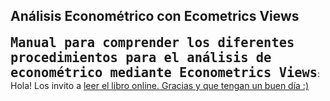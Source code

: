 ## Análisis Econométrico con Ecometrics Views


<font size="+2">**`Manual para comprender los diferentes procedimientos para el análisis de econométrico mediante Econometrics Views`**</font>: Hola! Los invito a <a href="https://lufesc.github.io/Eviews/" target="blank">leer el libro online. Gracias y que tengan un buen día :)

